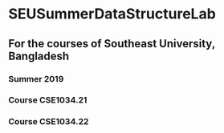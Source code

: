 # SEUSummerDataStructureLab
 ## For the courses of Southeast University, Bangladesh
 ### Summer 2019 
 ### Course CSE1034.21
 ### Course CSE1034.22 

